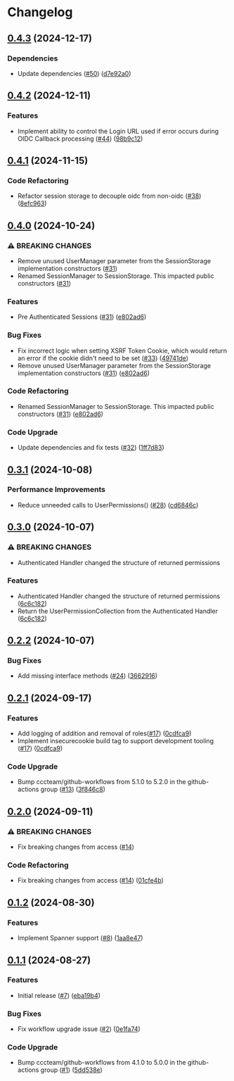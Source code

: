 # Changelog

## [0.4.3](https://github.com/cccteam/session/compare/v0.4.2...v0.4.3) (2024-12-17)


### Dependencies

* Update dependencies ([#50](https://github.com/cccteam/session/issues/50)) ([d7e92a0](https://github.com/cccteam/session/commit/d7e92a0d8d302298726c06bed6f974f1e942d716))

## [0.4.2](https://github.com/cccteam/session/compare/v0.4.1...v0.4.2) (2024-12-11)


### Features

* Implement ability to control the Login URL used if error occurs during OIDC Callback processing ([#44](https://github.com/cccteam/session/issues/44)) ([98b9c12](https://github.com/cccteam/session/commit/98b9c12155c8daf60ec19664ae951735adefaa54))

## [0.4.1](https://github.com/cccteam/session/compare/v0.4.0...v0.4.1) (2024-11-15)


### Code Refactoring

* Refactor session storage to decouple oidc from non-oidc ([#38](https://github.com/cccteam/session/issues/38)) ([8efc963](https://github.com/cccteam/session/commit/8efc96333d7bad42da349bddb4ac1902413e5956))

## [0.4.0](https://github.com/cccteam/session/compare/v0.3.1...v0.4.0) (2024-10-24)


### ⚠ BREAKING CHANGES

* Remove unused UserManager parameter from the SessionStorage implementation constructors ([#31](https://github.com/cccteam/session/issues/31))
* Renamed SessionManager to SessionStorage. This impacted public constructors ([#31](https://github.com/cccteam/session/issues/31))

### Features

* Pre Authenticated Sessions ([#31](https://github.com/cccteam/session/issues/31)) ([e802ad6](https://github.com/cccteam/session/commit/e802ad6379adb2f43524867816a01e779bc58b10))


### Bug Fixes

* Fix incorrect logic when setting XSRF Token Cookie, which would return an error if the cookie didn't need to be set ([#33](https://github.com/cccteam/session/issues/33)) ([49741de](https://github.com/cccteam/session/commit/49741deb0a39d2508a791a449a41cd831d84bda7))
* Remove unused UserManager parameter from the SessionStorage implementation constructors ([#31](https://github.com/cccteam/session/issues/31)) ([e802ad6](https://github.com/cccteam/session/commit/e802ad6379adb2f43524867816a01e779bc58b10))


### Code Refactoring

* Renamed SessionManager to SessionStorage. This impacted public constructors ([#31](https://github.com/cccteam/session/issues/31)) ([e802ad6](https://github.com/cccteam/session/commit/e802ad6379adb2f43524867816a01e779bc58b10))


### Code Upgrade

* Update dependencies and fix tests ([#32](https://github.com/cccteam/session/issues/32)) ([1ff7d83](https://github.com/cccteam/session/commit/1ff7d839e64270b046faa087ef85fc4e885bc8e3))

## [0.3.1](https://github.com/cccteam/session/compare/v0.3.0...v0.3.1) (2024-10-08)


### Performance Improvements

* Reduce unneeded calls to UserPermissions() ([#28](https://github.com/cccteam/session/issues/28)) ([cd6846c](https://github.com/cccteam/session/commit/cd6846c7f8d2071100e16a0e06603249839d6be0))

## [0.3.0](https://github.com/cccteam/session/compare/v0.2.2...v0.3.0) (2024-10-07)


### ⚠ BREAKING CHANGES

* Authenticated Handler changed the structure of returned permissions

### Features

* Authenticated Handler changed the structure of returned permissions ([6c6c182](https://github.com/cccteam/session/commit/6c6c182ef0b50ab53de52c0d48f097200c930bf5))
* Return the UserPermissionCollection from the Authenticated Handler ([6c6c182](https://github.com/cccteam/session/commit/6c6c182ef0b50ab53de52c0d48f097200c930bf5))

## [0.2.2](https://github.com/cccteam/session/compare/v0.2.1...v0.2.2) (2024-10-07)


### Bug Fixes

* Add missing interface methods ([#24](https://github.com/cccteam/session/issues/24)) ([3662916](https://github.com/cccteam/session/commit/3662916e731ea424e0caf6c5758dff912eb6b8f7))

## [0.2.1](https://github.com/cccteam/session/compare/v0.2.0...v0.2.1) (2024-09-17)


### Features

* Add logging of addition and removal of roles([#17](https://github.com/cccteam/session/issues/17)) ([0cdfca9](https://github.com/cccteam/session/commit/0cdfca98bce254e23e4faa160d0fa48958c47411))
* Implement insecurecookie build tag to support development tooling ([#17](https://github.com/cccteam/session/issues/17)) ([0cdfca9](https://github.com/cccteam/session/commit/0cdfca98bce254e23e4faa160d0fa48958c47411))


### Code Upgrade

* Bump cccteam/github-workflows from 5.1.0 to 5.2.0 in the github-actions group ([#13](https://github.com/cccteam/session/issues/13)) ([3f846c8](https://github.com/cccteam/session/commit/3f846c855065efba2eb65cb076389143dca404b7))

## [0.2.0](https://github.com/cccteam/session/compare/v0.1.2...v0.2.0) (2024-09-11)


### ⚠ BREAKING CHANGES

* Fix breaking changes from access ([#14](https://github.com/cccteam/session/issues/14))

### Code Refactoring

* Fix breaking changes from access ([#14](https://github.com/cccteam/session/issues/14)) ([01cfe4b](https://github.com/cccteam/session/commit/01cfe4b8000b223f43c002150fe9d17484fd0296))

## [0.1.2](https://github.com/cccteam/session/compare/v0.1.1...v0.1.2) (2024-08-30)


### Features

* Implement Spanner support ([#8](https://github.com/cccteam/session/issues/8)) ([1aa8e47](https://github.com/cccteam/session/commit/1aa8e47fb46dce2bf0ac4f980d947d60f0a99e86))

## [0.1.1](https://github.com/cccteam/session/compare/v0.1.0...v0.1.1) (2024-08-27)


### Features

* Initial release ([#7](https://github.com/cccteam/session/issues/7)) ([eba19b4](https://github.com/cccteam/session/commit/eba19b4c1f799f1367cf254d3924d467d45e0466))


### Bug Fixes

* Fix workflow upgrade issue ([#2](https://github.com/cccteam/session/issues/2)) ([0e1fa74](https://github.com/cccteam/session/commit/0e1fa749bcfe4bb32ac308a1f0e7a2d7dfe4c5f3))


### Code Upgrade

* Bump cccteam/github-workflows from 4.1.0 to 5.0.0 in the github-actions group ([#1](https://github.com/cccteam/session/issues/1)) ([5dd538e](https://github.com/cccteam/session/commit/5dd538e050f21183f066c521d2b7215c28e6ce66))

